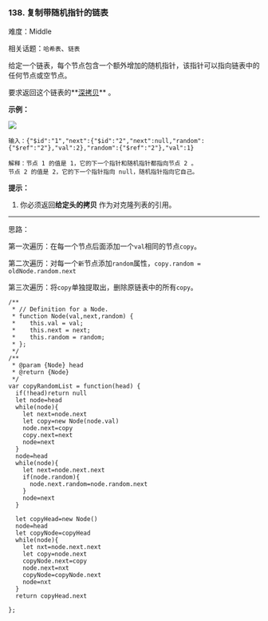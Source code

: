 ### 138. 复制带随机指针的链表

难度：Middle

相关话题：`哈希表`、`链表`

给定一个链表，每个节点包含一个额外增加的随机指针，该指针可以指向链表中的任何节点或空节点。



要求返回这个链表的**[深拷贝](https://baike.baidu.com/item/深拷贝/22785317?fr=aladdin)** 。







**示例：** 



**![](https://assets.leetcode-cn.com/aliyun-lc-upload/uploads/2019/02/23/1470150906153-2yxeznm.png)** 



```
输入：{"$id":"1","next":{"$id":"2","next":null,"random":{"$ref":"2"},"val":2},"random":{"$ref":"2"},"val":1}

解释：节点 1 的值是 1，它的下一个指针和随机指针都指向节点 2 。
节点 2 的值是 2，它的下一个指针指向 null，随机指针指向它自己。
```






**提示：** 




1. 你必须返回**给定头的拷贝** 作为对克隆列表的引用。






-----

思路：

第一次遍历：在每一个节点后面添加一个`val`相同的节点`copy`。

第二次遍历：对每一个`新`节点添加`random`属性，`copy.random = oldNode.random.next`

第三次遍历：将`copy`单独提取出，删除原链表中的所有`copy`。

```
/**
 * // Definition for a Node.
 * function Node(val,next,random) {
 *    this.val = val;
 *    this.next = next;
 *    this.random = random;
 * };
 */
/**
 * @param {Node} head
 * @return {Node}
 */
var copyRandomList = function(head) {
  if(!head)return null
  let node=head
  while(node){
    let next=node.next
    let copy=new Node(node.val)
    node.next=copy
    copy.next=next
    node=next
  }
  node=head
  while(node){
    let next=node.next.next
    if(node.random){
      node.next.random=node.random.next
    }
    node=next
  }
  
  let copyHead=new Node()
  node=head
  let copyNode=copyHead
  while(node){
    let nxt=node.next.next
    let copy=node.next
    copyNode.next=copy
    node.next=nxt
    copyNode=copyNode.next
    node=nxt
  }
  return copyHead.next
  
};
```

